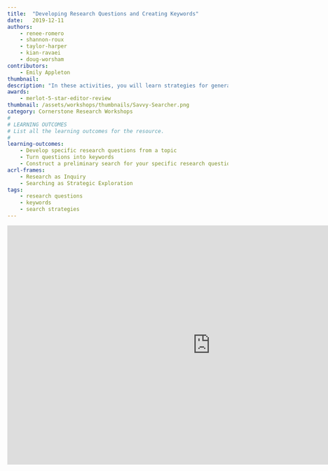 ```yaml
---
title:  "Developing Research Questions and Creating Keywords"
date:   2019-12-11
authors:
    - renee-romero
    - shannon-roux
    - taylor-harper
    - kian-ravaei
    - doug-worsham
contributors:
    - Emily Appleton
thumbnail: 
description: "In these activities, you will learn strategies for generating research questions and turning those questions into keywords. Coming up with keywords will help you craft more effective searches!"
awards:
    - merlot-5-star-editor-review
thumbnail: /assets/workshops/thumbnails/Savvy-Searcher.png
category: Cornerstone Research Workshops
#
# LEARNING OUTCOMES
# List all the learning outcomes for the resource.
#
learning-outcomes:
    - Develop specific research questions from a topic
    - Turn questions into keywords
    - Construct a preliminary search for your specific research question
acrl-frames:
    - Research as Inquiry
    - Searching as Strategic Exploration
tags:
    - research questions
    - keywords
    - search strategies
---
```

<iframe src="https://ccle.ucla.edu/mod/hvp/embed.php?id=2242526" width="926" height="546" frameborder="0" allowfullscreen="allowfullscreen"></iframe><script src="https://ccle.ucla.edu/mod/hvp/library/js/h5p-resizer.js" charset="UTF-8"></script>
